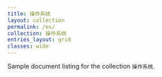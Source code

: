 ```yaml
---
title: 操作系统
layout: collection
permalink: /os/
collection: 操作系统
entries_layout: grid
classes: wide
---
```


Sample document listing for the collection `操作系统`.
